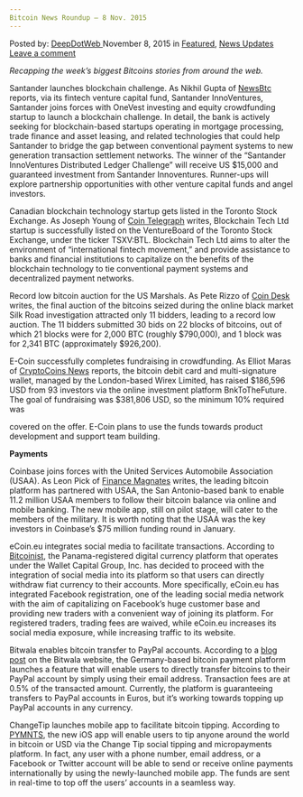 ```yaml
---
Bitcoin News Roundup – 8 Nov. 2015
---
```

<article class="post-listing post-12043 post type-post status-publish format-standard has-post-thumbnail hentry category-deepdot-news category-news-updates tag-2524 tag-bitcoin tag-news tag-nov tag-roundup">
<div class="post-inner">
<span>Posted by: <a href="https://www.deepdotweb.com/author/admin/" title="">DeepDotWeb </a></span>
<span>November 8, 2015</span>
<span>in <a href="https://www.deepdotweb.com/category/deepdot-news/" rel="category tag">Featured</a>, <a href="https://www.deepdotweb.com/category/news-updates/" rel="category tag">News Updates</a></span>
<span><a href="https://www.deepdotweb.com/2015/11/08/bitcoin-news-roundup-8-nov-2015/#respond">Leave a comment</a></span>


<p><em>Recapping the week&#8217;s biggest Bitcoins stories from around the web. </em></p>
<p>Santander launches blockchain challenge. As Nikhil Gupta of <a href="http://www.newsbtc.com/2015/11/05/santander-launches-blockchain-challenge/">NewsBtc</a> reports, via its fintech venture capital fund, Santander InnoVentures, Santander joins forces with OneVest investing and equity crowdfunding startup to launch a blockchain challenge. In detail, the bank is actively seeking for blockchain-based startups operating in mortgage processing, trade finance and asset leasing, and related technologies that could help Santander to bridge the gap between conventional payment systems to new generation transaction settlement networks. The winner of the “Santander InnoVentures Distributed Ledger Challenge” will receive US $15,000 and guaranteed investment from Santander Innoventures. Runner-ups will explore partnership opportunities with other venture capital funds and angel investors.</p>
<p>Canadian blockchain technology startup gets listed in the Toronto Stock Exchange. As Joseph Young of <a href="http://cointelegraph.com/news/115564/first-blockchain-company-goes-public-on-toronto-stock-exchange">Coin Telegraph</a> writes, Blockchain Tech Ltd startup is successfully listed on the VentureBoard of the Toronto Stock Exchange, under the ticker TSXV:BTL. Blockchain Tech Ltd aims to alter the environment of “international fintech movement,” and provide assistance to banks and financial institutions to capitalize on the benefits of the blockchain technology to tie conventional payment systems and decentralized payment networks.</p>
<p>Record low bitcoin auction for the US Marshals. As Pete Rizzo of <a href="http://www.coindesk.com/bidder-turnout-low-silk-road-bitcoin-auction/">Coin Desk</a> writes, the final auction of the bitcoins seized during the online black market Silk Road investigation attracted only 11 bidders, leading to a record low auction. The 11 bidders submitted 30 bids on 22 blocks of bitcoins, out of which 21 blocks were for 2,000 BTC (roughly $790,000), and 1 block was for 2,341 BTC (approximately $926,200).</p>
<p>E-Coin successfully completes fundraising in crowdfunding. As Elliot Maras of <a href="https://www.cryptocoinsnews.com/e-coin-bitcoin-debit-card-raises-186596-crowdfunding-support-growth/">CryptoCoins News</a> reports, the bitcoin debit card and multi-signature wallet, managed by the London-based Wirex Limited, has raised $186,596 USD from 93 investors via the online investment platform BnkToTheFuture. The goal of fundraising was $381,806 USD, so the minimum 10% required was</p>
<p>covered on the offer. E-Coin plans to use the funds towards product development and support team building.</p>
<p><strong>Payments</strong></p>
<p>Coinbase joins forces with the United Services Automobile Association (USAA). As Leon Pick of <a href="http://www.financemagnates.com/cryptocurrency/news/usaa-piloting-integration-of-coinbase-wallet-balances-in-online-banking/">Finance Magnates</a> writes, the leading bitcoin platform has partnered with USAA, the San Antonio-based bank to enable 11.2 million USAA members to follow their bitcoin balance via online and mobile banking. The new mobile app, still on pilot stage, will cater to the members of the military. It is worth noting that the USAA was the key investors in Coinbase’s $75 million funding round in January.</p>
<p>eCoin.eu integrates social media to facilitate transactions. According to <a href="http://insidebitcoins.com/news/ecoin-eu-trading-platform-integrates-social-media-and-fiat-withdrawal/35641">Bitcoinist</a>, the Panama-registered digital currency platform that operates under the Wallet Capital Group, Inc. has decided to proceed with the integration of social media into its platform so that users can directly withdraw fiat currency to their accounts. More specifically, eCoin.eu has integrated Facebook registration, one of the leading social media network with the aim of capitalizing on Facebook’s huge customer base and providing new traders with a convenient way of joining its platform. For registered traders, trading fees are waived, while eCoin.eu increases its social media exposure, while increasing traffic to its website.</p>
<p>Bitwala enables bitcoin transfer to PayPal accounts. According to a <a href="http://about.bitwa.la/send-bitcoin-to-paypal-account/">blog post</a> on the Bitwala website, the Germany-based bitcoin payment platform launches a feature that will enable users to directly transfer bitcoins to their PayPal account by simply using their email address. Transaction fees are at 0.5% of the transacted amount. Currently, the platform is guaranteeing transfers to PayPal accounts in Euros, but it’s working towards topping up PayPal accounts in any currency.</p>
<p>ChangeTip launches mobile app to facilitate bitcoin tipping. According to <a href="http://www.pymnts.com/news/2015/changetips-new-app-enables-bitcoin-tips/">PYMNTS</a>, the new iOS app will enable users to tip anyone around the world in bitcoin or USD via the Change Tip social tipping and micropayments platform. In fact, any user with a phone number, email address, or a Facebook or Twitter account will be able to send or receive online payments internationally by using the newly-launched mobile app. The funds are sent in real-time to top off the users’ accounts in a seamless way.</p>
</div>
<span style="display:none"><a href="https://www.deepdotweb.com/tag/2015/" rel="tag">2015</a> <a href="https://www.deepdotweb.com/tag/bitcoin/" rel="tag">bitcoin</a> <a href="https://www.deepdotweb.com/tag/news/" rel="tag">news</a> <a href="https://www.deepdotweb.com/tag/nov/" rel="tag">nov</a> <a href="https://www.deepdotweb.com/tag/roundup/" rel="tag">roundup</a></span> <span style="display:none" class="updated">2015-11-08</span>
<div style="display:none" class="vcard author" itemprop="author" itemscope itemtype="http://schema.org/Person"><strong class="fn" itemprop="name">